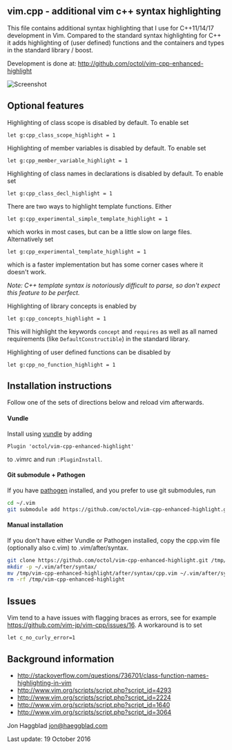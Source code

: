 vim.cpp - additional vim c++ syntax highlighting
------------------------------------------------

This file contains additional syntax highlighting that I use for C++11/14/17
development in Vim. Compared to the standard syntax highlighting for C++ it
adds highlighting of (user defined) functions and the containers and types in
the standard library / boost.

Development is done at: http://github.com/octol/vim-cpp-enhanced-highlight

![Screenshot](http://www.haeggblad.com/vim/screenshot.png)

Optional features
-----------------

Highlighting of class scope is disabled by default. To enable set
```vim
let g:cpp_class_scope_highlight = 1
```

Highlighting of member variables is disabled by default. To enable set
```vim
let g:cpp_member_variable_highlight = 1
```

Highlighting of class names in declarations is disabled by default. To enable set
```vim
let g:cpp_class_decl_highlight = 1
```

There are two ways to highlight template functions. Either
```vim
let g:cpp_experimental_simple_template_highlight = 1
```
which works in most cases, but can be a little slow on large files.
Alternatively set
```vim
let g:cpp_experimental_template_highlight = 1
```
which is a faster implementation but has some corner cases where it doesn't
work.

_Note: C++ template syntax is notoriously difficult to parse, so don't expect
this feature to be perfect._

Highlighting of library concepts is enabled by
```vim
let g:cpp_concepts_highlight = 1
```
This will highlight the keywords `concept` and `requires` as well as all named
requirements (like `DefaultConstructible`) in the standard library.

Highlighting of user defined functions can be disabled by
```vim
let g:cpp_no_function_highlight = 1
```

Installation instructions
-------------------------
Follow one of the sets of directions below and reload vim afterwards.

#### Vundle
Install using [vundle](https://github.com/gmarik/Vundle.vim) by adding
```vim
Plugin 'octol/vim-cpp-enhanced-highlight'
```
to .vimrc and run `:PluginInstall`.


#### Git submodule + Pathogen
If you have [pathogen](https://github.com/tpope/vim-pathogen) installed,
and you prefer to use git submodules, run
```sh
cd ~/.vim
git submodule add https://github.com/octol/vim-cpp-enhanced-highlight.git bundle/syntax/
```

#### Manual installation
If you don't have either Vundle or Pathogen installed, copy the cpp.vim file
(optionally also c.vim) to .vim/after/syntax.
```sh
git clone https://github.com/octol/vim-cpp-enhanced-highlight.git /tmp/vim-cpp-enhanced-highlight
mkdir -p ~/.vim/after/syntax/
mv /tmp/vim-cpp-enhanced-highlight/after/syntax/cpp.vim ~/.vim/after/syntax/cpp.vim
rm -rf /tmp/vim-cpp-enhanced-highlight
```

Issues
------

Vim tend to a have issues with flagging braces as errors, see for example
https://github.com/vim-jp/vim-cpp/issues/16. A workaround is to set
```vim
let c_no_curly_error=1
```

Background information
----------------------

- http://stackoverflow.com/questions/736701/class-function-names-highlighting-in-vim
- http://www.vim.org/scripts/script.php?script_id=4293
- http://www.vim.org/scripts/script.php?script_id=2224
- http://www.vim.org/scripts/script.php?script_id=1640
- http://www.vim.org/scripts/script.php?script_id=3064

Jon Haggblad <jon@haeggblad.com>

Last update: 19 October 2016
